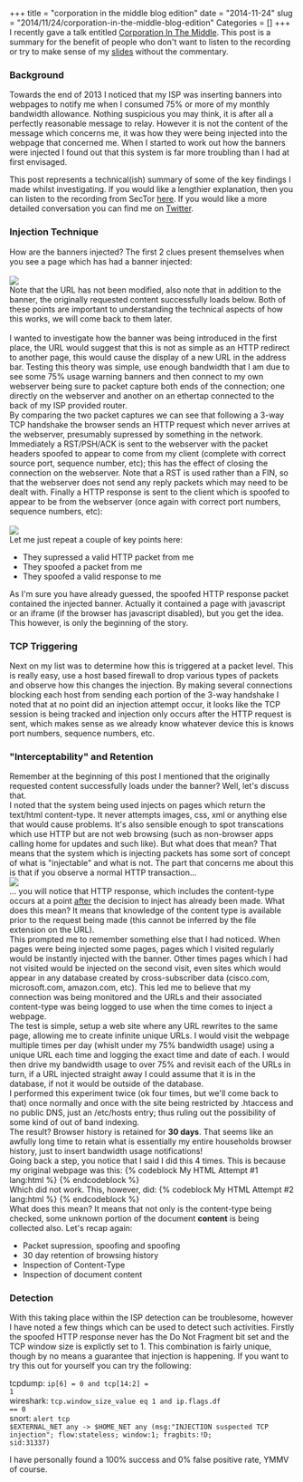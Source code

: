+++
title = "corporation in the middle blog edition"
date = "2014-11-24"
slug = "2014/11/24/corporation-in-the-middle-blog-edition"
Categories = []
+++
I recently gave a talk entitled <a href="/blog/2014/10/29/corporation-in-the-middle/">Corporation In The Middle</a>.  This post is a summary for the benefit of people who don't want to listen to the recording or try to make sense of my <a href="http://www.slideshare.net/LeeBrotherston/lee-brotherston-corporation-in-the-middle">slides</a> without the commentary.

<h3>Background</h3>
Towards the end of 2013 I noticed that my ISP was inserting banners into webpages to notify me when I consumed 75% or more of my monthly bandwidth allowance.  Nothing suspicious you may think, it is after all a perfectly reasonable message to relay.  However it is not the content of the message which concerns me, it was how they were being injected into the webpage that concerned me.  When I started to work out how the banners were injected I found out that this system is far more troubling than I had at first envisaged.

This post represents a technical(ish) summary of some of the key findings I made whilst investigating.  If you would like a lengthier explanation, then you can listen to the recording from SecTor <a href="http://2014.video.sector.ca/video/110367213">here</a>.  If you would like a more detailed conversation you can find me on <a href="https://twitter.com/synackpse">Twitter</a>.


<h3>Injection Technique</h3>
How are the banners injected?  The first 2 clues present themselves when you see a page which has had a banner injected:<br /><br />
<img src="/img/inject_site.png">
<br />
Note that the URL has not been modified, also note that in addition to the banner, the originally requested content successfully loads below.  Both of these points are important to understanding the technical aspects of how this works, we will come back to them later.
<br /><br />
I wanted to investigate how the banner was being introduced in the first place, the URL would suggest that this is not as simple as an HTTP redirect to another page, this would cause the display of a new URL in the address bar.  Testing this theory was simple, use enough bandwidth that I am due to see some 75% usage warning banners and then connect to my own webserver being sure to packet capture both ends of the connection; one directly on the webserver and another on an ethertap connected to the back of my ISP provided router.<br />
By comparing the two packet captures we can see that following a 3-way TCP handshake the browser sends an HTTP request which never arrives at the webserver, presumably supressed by something in the network.  Immediately a RST/PSH/ACK is sent to the webserver with the packet headers spoofed to appear to come from my client (complete with correct source port, sequence number, etc); this has the effect of closing the connection on the webserver.  Note that a RST is used rather than a FIN, so that the webserver does not send any reply packets which may need to be dealt with.  Finally a HTTP response is sent to the client which is spoofed to appear to be from the webserver (once again with correct port numbers, sequence numbers, etc):<br /><br />
<img src="/img/slide12.png">
<br />
Let me just repeat a couple of key points here:
<ul>
<li>They supressed a valid HTTP packet from me</li>
<li>They spoofed a packet from me</li>
<li>They spoofed a valid response to me</li>
</ul>
As I'm sure you have already guessed, the spoofed HTTP response packet contained the injected banner.  Actually it contained a page with javascript or an iframe (if the browser has javascript disabled), but you get the idea.  This however, is only the beginning of the story.

<h3>TCP Triggering</h3>
Next on my list was to determine how this is triggered at a packet level.  This is really easy, use a host based firewall to drop various types of packets and observe how this changes the injection.  By making several connections blocking each host from sending each portion of the 3-way handshake I noted that at no point did an injection attempt occur, it looks like the TCP session is being tracked and injection only occurs after the HTTP request is sent, which makes sense as we already know whatever device this is knows port numbers, sequence numbers, etc.

<h3>"Interceptability" and Retention</h3>
Remember at the beginning of this post I mentioned that the originally requested content successfully loads under the banner?  Well, let's discuss that.
<br />
I noted that the system being used injects on pages which return the text/html content-type.  It never attempts images, css, xml or anything else that would cause problems.  It's also sensible enough to spot transcations which use HTTP but are not web browsing (such as non-browser apps calling home for updates and such like).  But what does that mean?  That means that the system which is injecting packets has some sort of concept of what is "injectable" and what is not.  The part that concerns me about this is that if you observe a normal HTTP transaction...<br />
<img src="/img/slide22.png"><br />
... you will notice that HTTP response, which includes the content-type occurs at a point <u>after</u> the decision to inject has already been made.  What does this mean?  It means that knowledge of the content type is available prior to the request being made (this cannot be inferred by the file extension on the URL).
<br />
This prompted me to remember something else that I had noticed.  When pages were being injected some pages, pages which I visited regularly would be instantly injected with the banner.  Other times pages which I had not visited would be injected on the second visit, even sites which would appear in any database created by cross-subscriber data (cisco.com, microsoft.com, amazon.com, etc).  This led me to believe that my connection was being monitored and the URLs and their associated content-type was being logged to use when the time comes to inject a webpage.
<br />
The test is simple, setup a web site where any URL rewrites to the same page, allowing me to create infinite unique URLs.  I would visit the webpage multiple times per day (whislt under my 75% bandwidth usage) using a unique URL each time and logging the exact time and date of each.  I would then drive my bandwidth usage to over 75% and revisit each of the URLs in turn, if a URL injected straight away I could assume that it is in the database, if not it would be outside of the database.
<br />
I performed this experiment twice (ok four times, but we'll come back to that) once normally and once with the site being restricted by .htaccess and no public DNS, just an /etc/hosts entry; thus ruling out the possibility of some kind of out of band indexing.
<br />
The result?  Browser history is retained for <b>30 days</b>.  That seems like an awfully long time to retain what is essentially my entire households browser history, just to insert bandwidth usage notifications!
<br />
Going back a step, you notice that I said I did this 4 times.  This is because my original webpage was this:
{% codeblock My HTML Attempt #1 lang:html %}
<html>
<head>
<title>Oh Hai</title>
</head>
{% endcodeblock %}
<br />
Which did not work.  This, however, did:
{% codeblock My HTML Attempt #2 lang:html %}
<!doctype html>
<html>
<head>
<title>Oh Hai</title>
</head>
{% endcodeblock %}
<br />
What does this mean?  It means that not only is the content-type being checked, some unknown portion of the document <b>content</b> is being collected also.  Let's recap again:
<ul><li>Packet supression, spoofing and spoofing</li>
<li>30 day retention of browsing history</li>
<li>Inspection of Content-Type</li>
<li>Inspection of document content</li>
</ul>


<h3>Detection</h3>
With this taking place within the ISP detection can be troublesome, however I have noted a few things which can be used to detect such activities.  Firstly the spoofed HTTP response never has the Do Not Fragment bit set and the TCP window size is explictly set to 1.  This combination is fairly unique, though by no means a guarantee that injection is happening.  If you want to try this out for yourself you can try the following:

tcpdump: <code style="font: courier;">ip[6] = 0 and tcp[14:2] = 1</code><br />
wireshark: <code style="font: courier;">tcp.window_size_value eq 1 and ip.flags.df == 0</code><br />
snort: <code style="font: courier;">alert tcp $EXTERNAL_NET any -> $HOME_NET any (msg:"INJECTION suspected TCP injection"; flow:stateless; window:1; fragbits:!D; sid:31337)</code><br />

I have personally found a 100% success and 0% false positive rate, YMMV of course.<br />
